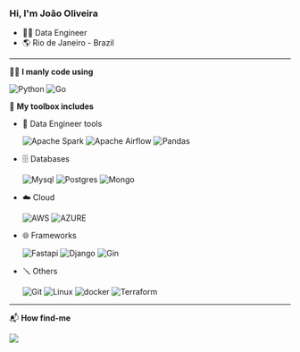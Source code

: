 ### Hi, I'm João Oliveira

- 🧑‍💻 Data Engineer
- 🌎 Rio de Janeiro - Brazil

---
🧑‍💻 __I manly code using__

![Python](https://img.shields.io/badge/Python-3776AB?style=for-the-badge&logo=python&logoColor=white)
![Go](https://img.shields.io/badge/Go-00ADD8?style=for-the-badge&logo=go&logoColor=white)

🧰 __My toolbox includes__

- 🪪 Data Engineer tools

    ![Apache Spark](https://img.shields.io/badge/Apache%20Spark-FDEE21?style=for-the-badge&logo=apachespark&logoColor=black)
    ![Apache Airflow](https://img.shields.io/badge/Apache%20Airflow-017CEE?style=for-the-badge&logo=Apache%20Airflow&logoColor=white)
    ![Pandas](https://img.shields.io/badge/pandas-%23150458.svg?style=for-the-badge&logo=pandas&logoColor=white)

- 🗄️ Databases

    ![Mysql](https://img.shields.io/badge/MySQL-00000F?style=for-the-badge&logo=mysql&logoColor=white)
    ![Postgres](https://img.shields.io/badge/PostgreSQL-316192?style=for-the-badge&logo=postgresql&logoColor=whit)
    ![Mongo](https://img.shields.io/badge/MongoDB-4EA94B?style=for-the-badge&logo=mongodb&logoColor=white)

- ☁️ Cloud

    ![AWS](https://img.shields.io/badge/AWS-%23FF9900.svg?style=for-the-badge&logo=amazon-aws&logoColor=white)
    ![AZURE](https://img.shields.io/badge/Azure-blue?style=for-the-badge&logo=microsoft%20azure&logoColor=blue&labelColor=FFFFFF&link=https%3A%2F%2Fimages.app.goo.gl%2FK7PN1jYJd57x4q7A8)




- 🌐 Frameworks

    ![Fastapi](https://img.shields.io/badge/fastapi%20-00766A.svg?&style=for-the-badge&logo=fastapi&logoColor=white)
    ![Django](https://img.shields.io/badge/Django-092E20?style=for-the-badge&logo=django&logoColor=white)
    ![Gin](https://img.shields.io/badge/-Gin-008ECF?style=for-the-badge&logo=gin&logoColor=white)

- 🪛 Others

    ![Git](https://img.shields.io/badge/GIT-E44C30?style=for-the-badge&logo=git&logoColor=white)
    ![Linux](https://img.shields.io/badge/Linux-FCC624?style=for-the-badge&logo=linux&logoColor=black)
    ![docker](https://img.shields.io/badge/Docker-22ADF6?style=for-the-badge&logo=docker&logoColor=white)
    ![Terraform](https://img.shields.io/badge/terraform-%235835CC.svg?style=for-the-badge&logo=terraform&logoColor=white)

---

📬 __How find-me__

[<img src="https://img.shields.io/badge/LinkedIn-0077B5?style=for-the-badge&logo=linkedin&logoColor=white" target="_blank">](https://www.linkedin.com/in/joaooliveira247/)

